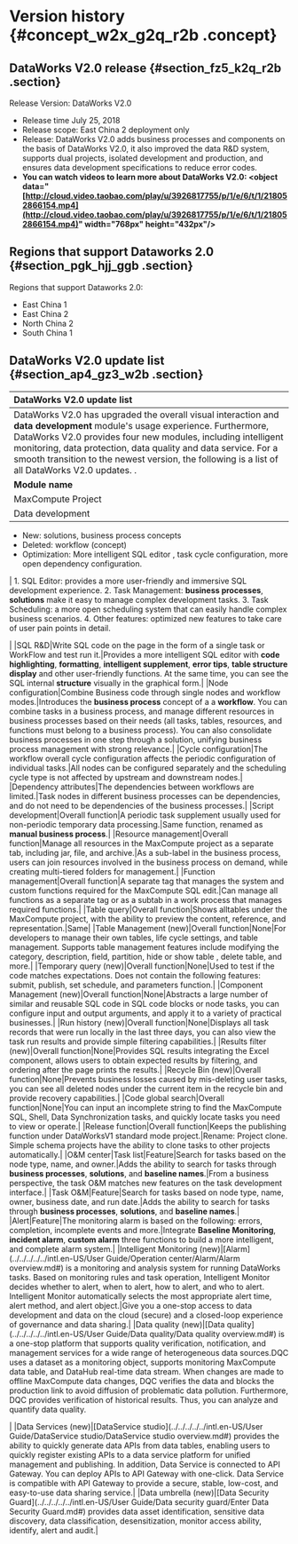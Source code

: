# Version history {#concept_w2x_g2q_r2b .concept}

## DataWorks V2.0 release {#section_fz5_k2q_r2b .section}

Release Version: DataWorks V2.0

-   Release time July 25, 2018
-   Release scope: East China 2 deployment only
-   Release: DataWorks V2.0 adds business processes and components on the basis of DataWorks V2.0, it also improved the data R&D system, supports dual projects, isolated development and production, and ensures data development specifications to reduce error codes.
-   **You can watch videos to learn more about DataWorks V2.0: <object data="[http://cloud.video.taobao.com/play/u/3926817755/p/1/e/6/t/1/218052866154.mp4](http://cloud.video.taobao.com/play/u/3926817755/p/1/e/6/t/1/218052866154.mp4)" width="768px" height="432px"/\>**

## Regions that support Dataworks 2.0 {#section_pgk_hjj_ggb .section}

Regions that support Dataworks 2.0:

-   East China 1
-   East China 2
-   North China 2
-   South China 1

## DataWorks V2.0 update list {#section_ap4_gz3_w2b .section}

|DataWorks V2.0 update list|
|:-------------------------|
|DataWorks V2.0 has upgraded the overall visual interaction and **data development** module's usage experience. Furthermore, DataWorks V2.0 provides four new modules, including intelligent monitoring, data protection, data quality and data service. For a smooth transition to the newest version, the following is a list of all DataWorks V2.0 updates. .|
|**Module name**|**Sub-Module**|**Comparison**|**DataWorks V1. 0**|**DataWorks V2.0**|**Improved effects**|
|MaxCompute Project|Project Management Mode|Management methods|A DataWorks project corresponds to a MaxCompute project.|Introducing DataWorks "Standard Mode" concept. Under this mode, a project corresponds to two MaxCompute projects, including development environment and production environment.\( See [Simple mode and standard mode](../../../../../intl.en-US/Product Introduction/Simple mode and standard mode.md#) \)|Isolate risks to protect code stability in production environments.|
|Data development|Task development|Overall function|Performs a single task, workflow code writing, cycle scheduling configuration. After completion, it can be submitted to the operation center for automatic scheduling.| -   Renamed: Data Development
-   New: solutions, business process concepts
-   Deleted: workflow \(concept\)
-   Optimization: More intelligent SQL editor , task cycle configuration, more open dependency configuration.

 | 1.  SQL Editor: provides a more user-friendly and immersive SQL development experience.
2.  Task Management: **business processes**, **solutions** make it easy to manage complex development tasks.
3.  Task Scheduling: a more open scheduling system that can easily handle complex business scenarios.
4.  Other features: optimized new features to take care of user pain points in detail.

 |
|SQL R&D|Write SQL code on the page in the form of a single task or WorkFlow and test run it.|Provides a more intelligent SQL editor with **code highlighting**, **formatting**, **intelligent supplement**, **error tips**, **table structure display** and other user-friendly functions. At the same time, you can see the SQL internal **structure** visually in the graphical form.|
|Node configuration|Combine Business code through single nodes and workflow modes.|Introduces the **business process** concept of a a **workflow**. You can combine tasks in a business process, and manage different resources in business processes based on their needs \(all tasks, tables, resources, and functions must belong to a business process\). You can also consolidate business processes in one step through a solution, unifying business process management with strong relevance.|
|Cycle configuration|The workflow overall cycle configuration affects the periodic configuration of individual tasks.|All nodes can be configured separately and the scheduling cycle type is not affected by upstream and downstream nodes.|
|Dependency attributes|The dependencies between workflows are limited.|Task nodes in different business processes can be dependencies, and do not need to be dependencies of the business processes.|
|Script development|Overall function|A periodic task supplement usually used for non-periodic temporary data processing.|Same function, renamed as **manual business process**.|
|Resource management|Overall function|Manage all resources in the MaxCompute project as a separate tab, including jar, file, and archive.|As a sub-label in the business process, users can join resources involved in the business process on demand, while creating multi-tiered folders for management.|
|Function management|Overall function|A separate tag that manages the system and custom functions required for the MaxCompute SQL edit.|Can manage all functions as a separate tag or as a subtab in a work process that manages required functions.|
|Table query|Overall function|Shows alltables under the MaxCompute project, with the ability to preview the content, reference, and representation.|Same|
|Table Management \(new\)|Overall function|None|For developers to manage their own tables, life cycle settings, and table management. Supports table management features include modifying the category, description, field, partition, hide or show table , delete table, and more.|
|Temporary query \(new\)|Overall function|None|Used to test if the code matches expectations. Does not contain the following features: submit, publish, set schedule, and parameters function.|
|Component Management \(new\)|Overall function|None|Abstracts a large number of similar and reusable SQL code in SQL code blocks or node tasks, you can configure input and output arguments, and apply it to a variety of practical businesses.|
|Run history \(new\)|Overall function|None|Displays all task records that were run locally in the last three days, you can also view the task run results and provide simple filtering capabilities.|
|Results filter \(new\)|Overall function|None|Provides SQL results integrating the Excel component, allows users to obtain expected results by filtering, and ordering after the page prints the results.|
|Recycle Bin \(new\)|Overall function|None|Prevents business losses caused by mis-deleting user tasks, you can see all deleted nodes under the current item in the recycle bin and provide recovery capabilities.|
|Code global search|Overall function|None|You can input an incomplete string to find the MaxCompute SQL, Shell, Data Synchronization tasks, and quickly locate tasks you need to view or operate.|
|Release function|Overall function|Keeps the publishing function under DataWorksV1 standard mode project.|Rename: Project clone. Simple schema projects have the ability to clone tasks to other projects automatically.|
|O&M center|Task list|Feature|Search for tasks based on the node type, name, and owner.|Adds the ability to search for tasks through **business processes**, **solutions**, and **baseline names**.|From a business perspective, the task O&M matches new features on the task development interface.|
|Task O&amp;M|Feature|Search for tasks based on node type, name, owner, business date, and run date.|Adds the ability to search for tasks through **business processes**, **solutions**, and **baseline names**.|
|Alert|Feature|The monitoring alarm is based on the following: errors, completion, incomplete events and more.|Integrate **Baseline Monitoring**, **incident alarm**, **custom alarm** three functions to build a more intelligent, and complete alarm system.|
|Intelligent Monitoring \(new\)|[Alarm](../../../../../intl.en-US/User Guide/Operation center/Alarm/Alarm overview.md#) is a monitoring and analysis system for running DataWorks tasks. Based on monitoring rules and task operation, Intelligent Monitor decides whether to alert, when to alert, how to alert, and who to alert. Intelligent Monitor automatically selects the most appropriate alert time, alert method, and alert object.|Give you a one-stop access to data development and data on the cloud \(secure\) and a closed-loop experience of governance and data sharing.|
|Data quality \(new\)|[Data quality](../../../../../intl.en-US/User Guide/Data quality/Data quality overview.md#) is a one-stop platform that supports quality verification, notification, and management services for a wide range of heterogeneous data sources.DQC uses a dataset as a monitoring object, supports monitoring MaxCompute data table, and DataHub real-time data stream. When changes are made to offline MaxCompute data changes, DQC verifies the data and blocks the production link to avoid diffusion of problematic data pollution. Furthermore, DQC provides verification of historical results. Thus, you can analyze and quantify data quality.

|
|Data Services \(new\)|[DataService studio](../../../../../intl.en-US/User Guide/DataService studio/DataService studio overview.md#) provides the ability to quickly generate data APIs from data tables, enabling users to quickly register existing APIs to a data service platform for unified management and publishing. In addition, Data Service is connected to API Gateway. You can deploy APIs to API Gateway with one-click. Data Service is compatible with API Gateway to provide a secure, stable, low-cost, and easy-to-use data sharing service.|
|Data umbrella \(new\)|[Data Security Guard](../../../../../intl.en-US/User Guide/Data security guard/Enter Data Security Guard.md#) provides data asset identification, sensitive data discovery, data classification, desensitization, monitor access ability, identify, alert and audit.|

